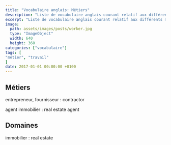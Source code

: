 ```yaml
---
title: "Vocabulaire anglais: Métiers"
description: "Liste de vocabulaire anglais courant relatif aux différents métiers."
excerpt: "Liste de vocabulaire anglais courant relatif aux différents métiers."
image:
  path: assets/images/posts/worker.jpg
  type: "ImageObject"
  width: 640
  height: 360
categories: ["vocabulaire"]
tags: [
"métier", "travail"
]
date: 2017-01-01 00:00:00 +0100
---
```


## Métiers

entrepreneur, fournisseur
: contractor

agent immobilier
: real estate agent


## Domaines

immobilier
: real estate
